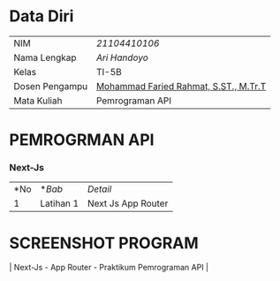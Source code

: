 # Data Diri

|  |  |
|--|--|
| NIM | *21104410106* |
| Nama Lengkap | *Ari Handoyo* |
| Kelas | TI-5B |
| Dosen Pengampu | [Mohammad Faried Rahmat, S.ST., M.Tr.T](https://github.com/fariedrahmat) |
| Mata Kuliah | Pemrograman API |

# PEMROGRMAN API
### Next-Js
|  |  |  |
|--|--|--|
|*No| **Bab* | *Detail* |
| 1 | Latihan 1 | Next Js App Router |

# SCREENSHOT PROGRAM


| Next-Js - App Router - Praktikum Pemrograman API |
